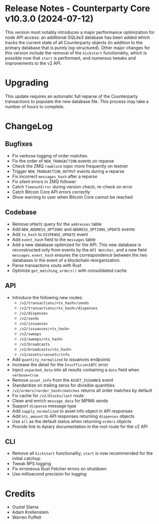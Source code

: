 # Release Notes - Counterparty Core v10.3.0 (2024-07-12)

This version most notably introduces a major performance optimization for node API access: an additional SQLite3 database has been added which tracks the current state of all Counterparty objects (in addition to the primary database that is purely log-structured). Other major changes for this version include the removal of the `kickstart` functionality, which is possible now that `start` is performant, and numerous tweaks and improvements to the v2 API.


# Upgrading

This update requires an automatic full reparse of the Counterparty transactions to populate the new database file. This process may take a number of hours to complete.


# ChangeLog

## Bugfixes

* Fix verbose logging of order matches
* Fix the order of `NEW_TRANSACTION` events on reparse
* Check the ZMQ `rawblock` topic more frequently on testnet
* Trigger `NEW_TRANSACTION_OUTPUT` events during a reparse
* Fix incorrect `messages_hash` after a reparse
* Fix silent errors in ZMQ follower
* Catch `TimeoutError` during version check; re-check on error
* Catch Bitcoin Core API errors correctly
* Show warning to user when Bitcoin Core cannot be reached

## Codebase

* Remove `UPDATE` query for the `addresses` table
* Add `NEW_ADDRESS_OPTIONS` and `ADDRESS_OPTIONS_UPDATE` events
* Add `tx_hash` to `DISPENSE_UPDATE` event
* Add `event_hash` field to the `messages` table
* Add a new database optimized for the API. This new database is reconstructed only from events by the `API Watcher`, and a new field `messages.event_hash` ensures the correspondence between the two databases in the event of a blockchain reorganization.
* Parse transactions vouts with Rust
* Optimize `get_matching_orders()` with consolidated cache

## API

* Introduce the following new routes:
    - `/v2/transactions/<tx_hash>/sends`
    - `/v2/transactions/<tx_hash>/dispenses`
    - `/v2/dispenses`
    - `/v2/sends`
    - `/v2/issuances`
    - `/v2/issuances/<tx_hash>`
    - `/v2/sweeps`
    - `/v2/sweeps/<tx_hash>`
    - `/v2/broadcasts`
    - `/v2/broadcasts/<tx_hash>`
    - `/v2/assets/<asset>/info`
* Add `quantity_normalized` to issuances endpoints
* Increase the detail for the `InsufficientBTC` error
* Inject `unpacked_data` into all results containing a `data` field when `verbose=true`
* Remove `asset_info` from the `ASSET_ISSUANCE` event
* Standardize on trailing zeros for divisible quantities
* `/v2/orders/<order_hash>/matches` returns all order matches by default
* Fix cache for `/v2/blocks/last` route
* Clean and enrich `message_data` for MPMA sends
* Support `dispense` message type
* Add `supply_normalized` to asset info object in API responses
* Add `btc_amount` to API responses returning `dispenses` objects
* Use `all` as the default status when returning `orders` objects
* Provide link to Apiary documentation in the root route  for the v2 API

## CLI

* Remove all `kickstart` functionality; `start` is now recommended for the initial catchup.
* Tweak RPS logging
* Fix erroneous Rust Fetcher errors on shutdown
* Use millisecond precision for logging

# Credits

* Ouziel Slama
* Adam Krellenstein
* Warren Puffett
